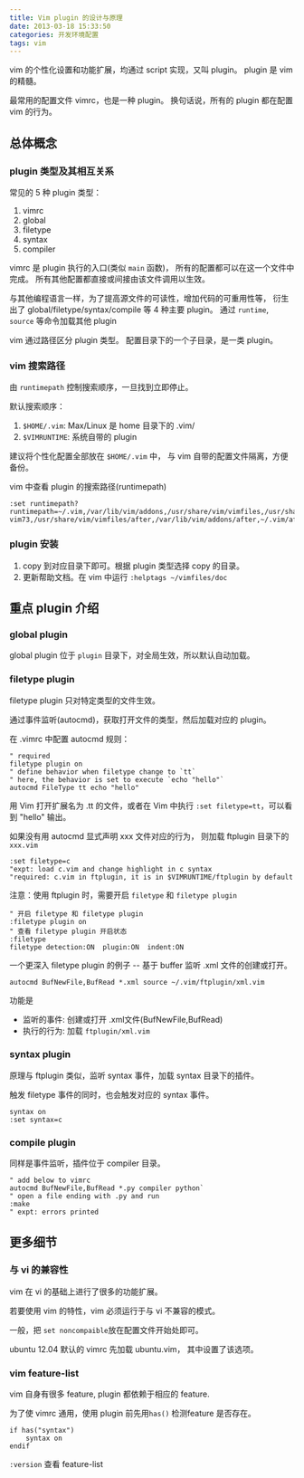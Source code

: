 ```yaml
---
title: Vim plugin 的设计与原理
date: 2013-03-18 15:33:50
categories: 开发环境配置
tags: vim
---
```


vim 的个性化设置和功能扩展，均通过 script 实现，又叫 plugin。
plugin 是 vim 的精髓。

最常用的配置文件 vimrc，也是一种 plugin。
换句话说，所有的 plugin 都在配置 vim 的行为。

## 总体概念

### plugin 类型及其相互关系

常见的 5 种 plugin 类型： 

1. vimrc
2. global
3. filetype
4. syntax
5. compiler

vimrc 是 plugin 执行的入口(类似 `main` 函数)，
所有的配置都可以在这一个文件中完成。
所有其他配置都直接或间接由该文件调用以生效。

与其他编程语言一样，为了提高源文件的可读性，增加代码的可重用性等，
衍生出了 global/filetype/syntax/compile 等 4 种主要 plugin。
通过 `runtime`, `source` 等命令加载其他 plugin

vim 通过路径区分 plugin 类型。
配置目录下的一个子目录，是一类 plugin。

### vim 搜索路径

由 `runtimepath` 控制搜索顺序，一旦找到立即停止。

默认搜索顺序：

1. `$HOME/.vim`: Max/Linux 是 home 目录下的 .vim/
2. `$VIMRUNTIME`: 系统自带的 plugin

建议将个性化配置全部放在 `$HOME/.vim` 中，
与 vim 自带的配置文件隔离，方便备份。

vim 中查看 plugin 的搜索路径(runtimepath)

```vim 
:set runtimepath?
runtimepath=~/.vim,/var/lib/vim/addons,/usr/share/vim/vimfiles,/usr/share/vim/
vim73,/usr/share/vim/vimfiles/after,/var/lib/vim/addons/after,~/.vim/after
```

### plugin 安装

1. copy 到对应目录下即可。根据 plugin 类型选择 copy 的目录。
2. 更新帮助文档。在 vim 中运行 `:helptags ~/vimfiles/doc`

## 重点 plugin 介绍

### global plugin

global plugin 位于 `plugin` 目录下，对全局生效，所以默认自动加载。

### filetype plugin

filetype plugin 只对特定类型的文件生效。

通过事件监听(autocmd)，获取打开文件的类型，然后加载对应的 plugin。

在 .vimrc 中配置 autocmd 规则：

``` vim 
" required
filetype plugin on
" define behavior when filetype change to `tt`
" here, the behavior is set to execute `echo "hello"`
autocmd FileType tt echo "hello"
```

用 Vim 打开扩展名为 .tt 的文件，或者在 Vim 中执行 `:set filetype=tt`，可以看到 "hello" 输出。


如果没有用 autocmd 显式声明 xxx 文件对应的行为，
则加载 ftplugin 目录下的 `xxx.vim`

``` vim
:set filetype=c
"expt: load c.vim and change highlight in c syntax
"required: c.vim in ftplugin, it is in $VIMRUNTIME/ftplugin by default
```

注意：使用 ftplugin 时，需要开启 `filetype` 和 `filetype plugin`

``` vim
" 开启 filetype 和 filetype plugin
:filetype plugin on
" 查看 filetype plugin 开启状态
:filetype
filetype detection:ON  plugin:ON  indent:ON
```


一个更深入 filetype plugin 的例子 -- 基于 buffer 监听 .xml 文件的创建或打开。

``` vim
autocmd BufNewFile,BufRead *.xml source ~/.vim/ftplugin/xml.vim
```

功能是

- 监听的事件: 创建或打开 .xml文件(BufNewFile,BufRead)
- 执行的行为: 加载 `ftplugin/xml.vim`

### syntax plugin

原理与 ftplugin 类似，监听 syntax 事件，加载 syntax 目录下的插件。

触发 filetype 事件的同时，也会触发对应的 syntax 事件。

``` vim
syntax on
:set syntax=c
```

### compile plugin

同样是事件监听，插件位于 compiler 目录。

``` vim
" add below to vimrc
autocmd BufNewFile,BufRead *.py compiler python`
" open a file ending with .py and run
:make
" expt: errors printed
```

## 更多细节

### 与 vi 的兼容性

vim 在 vi 的基础上进行了很多的功能扩展。

若要使用 vim 的特性，vim 必须运行于与 vi 不兼容的模式。

一般，把 `set noncompaible`放在配置文件开始处即可。

ubuntu 12.04 默认的 vimrc 先加载 ubuntu.vim， 其中设置了该选项。

### vim feature-list

vim 自身有很多 feature, plugin 都依赖于相应的 feature.

为了使 vimrc 通用，使用 plugin 前先用`has()` 检测feature 是否存在。

```vim
if has("syntax")
	syntax on
endif
```

`:version` 查看 feature-list
